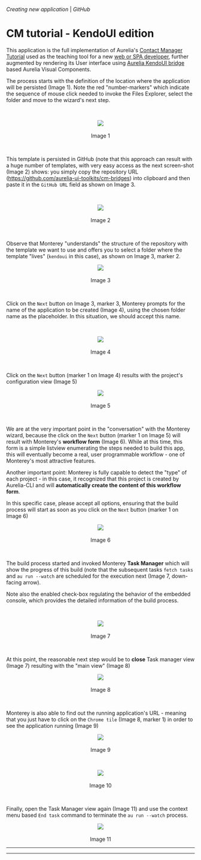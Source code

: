 _Creating new application_ | _GitHub_
# CM tutorial - KendoUI edition

This application is the full implementation of Aurelia's [Contact Manager Tutorial](http://aurelia.io/hub.html#/doc/article/aurelia/framework/latest/contact-manager-tutorial) used as the teaching tool for a new [web or SPA developer](http://aurelia.io/hub.html#/doc/persona/new-developer), further augmented by rendering its User interface using [Aurelia KendoUI bridge](https://github.com/aurelia-ui-toolkits/aurelia-kendoui-bridge) based Aurelia Visual Components.

The process starts with the definition of the location where the application will be persisted (Image 1). Note the red "number-markers" which indicate the sequence of mouse click needed to invoke the Files Explorer, select the folder and move to the wizard's next step.

<br>
<p align=center>
  <img src="https://cloud.githubusercontent.com/assets/2712405/18107997/5409d23c-6ed8-11e6-97dd-cc82c1bb2b1c.png"></img>
 <br><br>
Image 1
</p>

<br>

This template is persisted in GitHub (note that this approach can result with a huge number of templates, with very easy access as the next screen-shot (Image 2) shows: you simply copy the repository URL (https://github.com/aurelia-ui-toolkits/cm-bridges) into clipboard and then paste it in the `GitHub URL` field as shown on Image 3.

<br>

<p align=center>
  <img src="https://cloud.githubusercontent.com/assets/2712405/19329389/60492c56-90a6-11e6-8c08-1428e076edb3.png"></img>
 <br><br>
Image 2
</p>

<br>

Observe that Monterey "understands" the structure of the repository with the template we want to use and offers you to select a folder where the template "lives" (`kendoui` in this case), as shown on Image 3, marker 2.

<p align=center>
  <img src="https://cloud.githubusercontent.com/assets/2712405/19330854/e41cf500-90ae-11e6-9d50-2ebb7f33bad1.png"></img>
 <br><br>
Image 3
</p>

<br>

Click on the `Next` button on Image 3, marker 3, Monterey prompts for the name of the application to be created (Image 4), using the chosen folder name as the placeholder. In this situation, we should accept this name.

<br>

<p align=center>
  <img src="https://cloud.githubusercontent.com/assets/2712405/19330914/5e55c702-90af-11e6-801b-9310c04d51c4.png"></img>
 <br><br>
Image 4

</p>

<br>

Click on the `Next` button (marker 1 on Image 4) results with the project's configuration  view (Image 5)

<p align=center>
  <img src="https://cloud.githubusercontent.com/assets/2712405/19335350/8099313e-90d0-11e6-93b9-9012f1abb238.png"></img>
 <br><br>
Image 5
</p>

<br>

We are at the very important point in the "conversation" with the Monterey wizard, because the click on the `Next` button (marker 1 on Image 5) will result with Monterey's **workflow form** (Image 6). While at this time, this form is a simple listview enumerating the steps needed to build this app, this will eventually become a real, user programmable workflow - one of Monterey's most attractive features.

Another important point: Monterey is fully capable to detect the "type" of each project - in this case, it recognized that this project is created by Aurelia-CLI and will **automatically create the content of this workflow form**.

In this specific case, please accept all options, ensuring that the build process will start as soon as you click on the `Next` button (marker 1 on Image 6)

<p align=center>
  <img src="https://cloud.githubusercontent.com/assets/2712405/19335508/e2d8fa0e-90d1-11e6-827f-eda462fb231f.png"></img>
 <br><br>
Image 6
</p>

<br>

The build process started and invoked Monterey **Task Manager** which will show the progress of this build (note that the subsequent tasks `fetch tasks` and `au run --watch` are scheduled for the execution next (Image 7, down-facing arrow).

Note also the enabled check-box regulating the behavior of the embedded console, which provides the detailed information of the build process.

<br>
<p align=center>
  <img src="https://cloud.githubusercontent.com/assets/2712405/18108395/0443b7ac-6eda-11e6-812f-8ca14078b095.png"></img>
 <br><br>
Image 7
</p>

<br>

At this point, the reasonable next step would be to **close** Task manager view (Image 7) resulting with the "main view" (Image 8)

<p align=center>
  <img src="https://cloud.githubusercontent.com/assets/2712405/19335616/ab250a70-90d2-11e6-844d-3818661e6c2d.png"></img>
 <br><br>
Image 8
</p>

<br>

Monterey is also able to find out the running application's URL - meaning that you just have to click on the `Chrome tile` (Image 8, marker 1) in order to see the application running (Image 9)

<p align=center>
  <img src="https://cloud.githubusercontent.com/assets/2712405/19335794/0f7dfbde-90d4-11e6-9f0e-87d13dc90d63.png"></img>
 <br><br>
Image 9
</p>

<br>

<p align=center>
  <img src="https://cloud.githubusercontent.com/assets/2712405/19335832/5e6003c8-90d4-11e6-9d38-e9074d5d9dd3.png"></img>
 <br><br>
Image 10
</p>

<br>

Finally, open the Task Manager view again (Image 11) and use the context menu based `End task` command to terminate the `au run --watch` process.

<p align=center>
  <img src="https://cloud.githubusercontent.com/assets/2712405/18108673/4e1177ec-6edb-11e6-981c-2bbf570a51c5.png"></img>
 <br><br>
Image 11
</p>

***
***






























